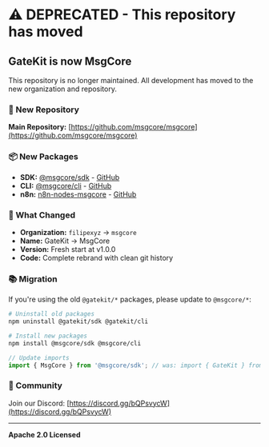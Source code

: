 # ⚠️ DEPRECATED - This repository has moved

## GateKit is now MsgCore

This repository is no longer maintained. All development has moved to the new organization and repository.

### 🔗 New Repository

**Main Repository:** [https://github.com/msgcore/msgcore](https://github.com/msgcore/msgcore)

### 📦 New Packages

- **SDK:** [@msgcore/sdk](https://www.npmjs.com/package/@msgcore/sdk) - [GitHub](https://github.com/msgcore/msgcore-sdk)
- **CLI:** [@msgcore/cli](https://www.npmjs.com/package/@msgcore/cli) - [GitHub](https://github.com/msgcore/msgcore-cli)
- **n8n:** [n8n-nodes-msgcore](https://www.npmjs.com/package/n8n-nodes-msgcore) - [GitHub](https://github.com/msgcore/n8n-nodes-msgcore)

### 🚀 What Changed

- **Organization:** `filipexyz` → `msgcore`
- **Name:** GateKit → MsgCore
- **Version:** Fresh start at v1.0.0
- **Code:** Complete rebrand with clean git history

### 📚 Migration

If you're using the old `@gatekit/*` packages, please update to `@msgcore/*`:

```bash
# Uninstall old packages
npm uninstall @gatekit/sdk @gatekit/cli

# Install new packages
npm install @msgcore/sdk @msgcore/cli
```

```typescript
// Update imports
import { MsgCore } from '@msgcore/sdk'; // was: import { GateKit } from '@gatekit/sdk'
```

### 💬 Community

Join our Discord: [https://discord.gg/bQPsvycW](https://discord.gg/bQPsvycW)

---

**Apache 2.0 Licensed**
